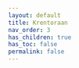 ```yaml
---
layout: default
title: Krentoraan
nav_order: 3
has_children: true
has_toc: false
permalink: false
---
```

